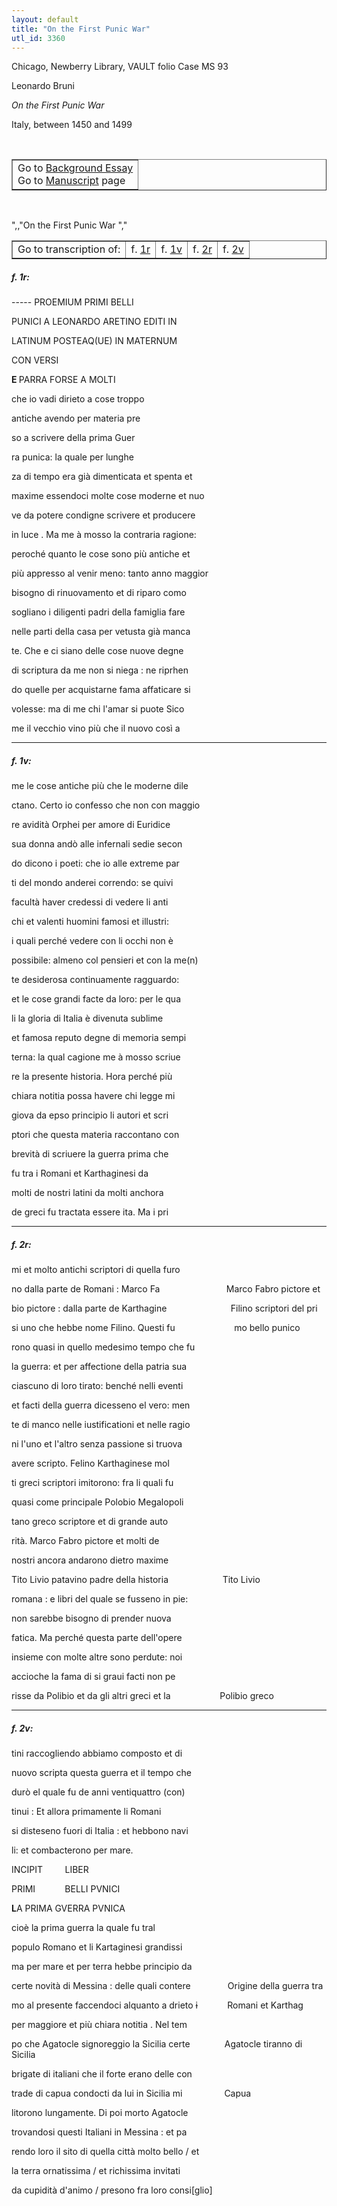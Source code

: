 ```yaml
---
layout: default
title: "On the First Punic War"
utl_id: 3360
---
```


<p>Chicago, Newberry Library, VAULT folio Case MS 93</p>
<p style=""margin-left:.25in;"">Leonardo Bruni</p>
<p style=""margin-left:.25in;""><em>On the First Punic War</em></p>
<p style=""margin-left:.25in;"">Italy, between 1450 and 1499</p>
<p style=""font-size: 0.1em;""> </p>
<table border=""0.5"" cellpadding=""1"" cellspacing=""1"" style=""width: 200px; background-color:#F8F8F8;""><tbody style=""border-color:#ccc""><tr style=""border-color:#ccc""><td>Go to <a href=""https://italian-paleography.library.utoronto.ca/content/about_IP_019"" style=""font-weight:300;"" target=""_blank"">Background Essay</a><br />
			Go to <a href=""https://italian-paleography.library.utoronto.ca/islandora/object/italianpaleography%3AIP_019"" style=""font-weight:300;"" target=""_blank"">Manuscript</a> page</td>
</tr></tbody></table><p> </p>
",,"On the First Punic War
","
<table border=""0.5"" cellpadding=""1"" cellspacing=""1"" style=""width: 380px; margin-left: 0.25in;""><tbody><tr style=""border-color:#B3B6B7""><td style=""text-align:center"">Go to transcription of:</td>
<td style=""text-align:center"">f. <a href=""#1"">1r</a></td>
<td style=""text-align:center"">f. <a href=""#2"">1v</a></td>
<td style=""text-align:center"">f. <a href=""#3"">2r</a></td>
<td style=""text-align:center"">f. <a href=""#4"">2v</a></td>
</tr></tbody></table>
<h5 id=""1"" style=""color:#555;"">f. 1r:</h5>
<p style=""color:red;"">----- PROEMIUM PRIMI BELLI</p>
<p style=""color:red;"">PUNICI A LEONARDO ARETINO EDITI IN</p>
<p style=""color:red;"">LATINUM POSTEAQ(UE) IN MATERNUM</p>
<p style=""color:red;"">CON VERSI</p>
<p><strong style=""color:gold;"">E </strong>PARRA FORSE A MOLTI</p>
<p>che io vadi dirieto a cose troppo</p>
<p>antiche avendo per materia pre</p>
<p>so a scrivere della prima Guer</p>
<p>ra punica: la quale per lunghe</p>
<p>za di tempo era già dimenticata et spenta et</p>
<p>maxime essendoci molte cose moderne et nuo</p>
<p>ve da potere condigne scrivere et producere</p>
<p>in luce . Ma me à mosso la contraria ragione:</p>
<p>peroché quanto le cose sono più antiche et</p>
<p>più appresso al venir meno: tanto anno maggior</p>
<p>bisogno di rinuovamento et di riparo como</p>
<p>sogliano i diligenti padri della famiglia fare</p>
<p>nelle parti della casa per vetusta già manca</p>
<p>te. Che e ci siano delle cose nuove degne</p>
<p>di scriptura da me non si niega : ne riprhen</p>
<p>do quelle per acquistarne fama affaticare si</p>
<p>volesse: ma di me chi l'amar si puote Sico</p>
<p>me il vecchio vino più che il nuovo così a</p>

<hr /><h5 id=""2"" style=""color:#555;"">f. 1v:</h5>
<p>me le cose antiche più che le moderne dile</p>
<p>ctano. Certo io confesso che non con maggio</p>
<p>re avidità Orphei per amore di Euridice</p>
<p>sua donna andò alle infernali sedie secon</p>
<p>do dicono i poeti: che io alle extreme par</p>
<p>ti del mondo anderei correndo: se quivi</p>
<p>facultà haver credessi di vedere li anti</p>
<p>chi et valenti huomini famosi et illustri:</p>
<p>i quali perché vedere con li occhi non è</p>
<p>possibile: almeno col pensieri et con la me(n)</p>
<p>te desiderosa continuamente ragguardo:</p>
<p>et le cose grandi facte da loro: per le qua</p>
<p>li la gloria di Italia è divenuta sublime</p>
<p>et famosa reputo degne di memoria sempi</p>
<p>terna: la qual cagione me à mosso scriue</p>
<p>re la presente historia. Hora perché più</p>
<p>chiara notitia possa havere chi legge mi</p>
<p>giova da epso principio li autori et scri</p>
<p>ptori che questa materia raccontano con</p>
<p>brevità di scriuere la guerra prima che</p>
<p>fu tra i Romani et Karthaginesi da</p>
<p>molti de nostri latini da molti anchora</p>
<p>de greci fu tractata essere ita. Ma i pri</p>

<hr /><h5 id=""3"" style=""color:#555;"">f. 2r:</h5>
<p>mi et molto antichi scriptori di quella furo</p>
<p>no dalla parte de Romani : Marco Fa                           <hi style=""color:red;"">Marco Fabro pictore et</hi></p>
<p>bio pictore : dalla parte de Karthagine                          <hi style=""color:red;"">Filino scriptori del pri</hi></p>
<p>si uno che hebbe nome Filino. Questi fu                        <hi style=""color:red;"">mo bello punico</hi></p>
<p>rono quasi in quello medesimo tempo che fu</p>
<p>la guerra: et per affectione della patria sua</p>
<p>ciascuno di loro tirato: benché nelli eventi</p>
<p>et facti della guerra dicesseno el vero: men</p>
<p>te di manco nelle iustificationi et nelle ragio</p>
<p>ni l'uno et l'altro senza passione si truova</p>
<p>avere scripto. Felino Karthaginese mol</p>
<p>ti greci scriptori imitorono: fra li quali fu</p>
<p>quasi come principale Polobio Megalopoli</p>
<p>tano greco scriptore et di grande auto</p>
<p>rità. Marco Fabro pictore et molti de</p>
<p>nostri ancora andarono dietro maxime</p>
<p>Tito Livio patavino padre della historia                      <hi style=""color:red;"">Tito Livio</hi></p>
<p>romana : e libri del quale se fusseno in pie:</p>
<p>non sarebbe bisogno di prender nuova</p>
<p>fatica. Ma perché questa parte dell'opere</p>
<p>insieme con molte altre sono perdute: noi</p>
<p>accioche la fama di si graui facti non pe</p>
<p>risse da Polibio et da gli altri greci et la                    <hi style=""color:red;"">Polibio greco</hi></p>

<hr /><h5 id=""4"" style=""color:#555;"">f. 2v:</h5>
<p>tini raccogliendo abbiamo composto et di</p>
<p>nuovo scripta questa guerra et il tempo che</p>
<p>durò el quale fu de anni ventiquattro (con)</p>
<p>tinui : Et allora primamente li Romani</p>
<p>si disteseno fuori di Italia : et hebbono navi</p>
<p>li: et combacterono per mare.</p>
<p style=""color:red;"">INCIPIT         LIBER</p>
<p style=""color:red;"">PRIMI            BELLI PVNICI</p>
<p><strong style=""color:gold;"">L</strong>A PRIMA GVERRA PVNICA</p>
<p>cioè la prima guerra la quale fu tral</p>
<p>populo Romano et li Kartaginesi grandissi</p>
<p>ma per mare et per terra hebbe principio da             </p>
<p>certe novità di Messina : delle quali contere               <hi style=""color:red;"">Origine della guerra tra</hi></p>
<p>mo al presente faccendoci alquanto a drieto <s>i</s>            <hi style=""color:red;"">Romani et Karthag</hi></p>
<p>per maggiore et più chiara notitia . Nel tem</p>
<p>po che Agatocle signoreggio la Sicilia certe              <hi style=""color:red;"">Agatocle tiranno di Sicilia</hi></p>
<p>brigate di italiani che il forte erano delle con</p>
<p>trade di capua condocti da lui in Sicilia mi                 <hi style=""color:red;"">Capua</hi></p>
<p>litorono lungamente. Di poi morto Agatocle</p>
<p>trovandosi questi Italiani in Messina : et pa</p>
<p>rendo loro il sito di quella città molto bello / et</p>
<p>la terra ornatissima / et richissima invitati</p>
<p>da cupidità d'animo / presono fra loro consi[glio]</p>
